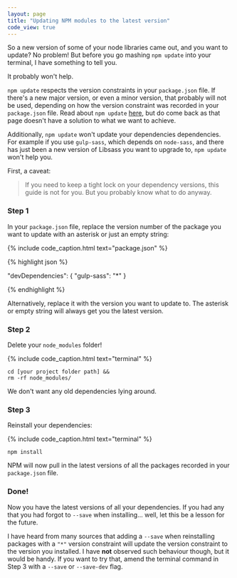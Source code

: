 ```yaml
---
layout: page
title: "Updating NPM modules to the latest version"
code_view: true
---
```


So a new version of some of your node libraries came out, and you want to update? No problem! But before you go mashing `npm update` into your terminal, I have something to tell you.

It probably won't help.

`npm update` respects the version constraints in your `package.json` file. If there's a new major version, or even a minor version, that probably will not be used, depending on how the version constraint was recorded in your `package.json` file. Read about `npm update` [here](https://docs.npmjs.com/cli/update), but do come back as that page doesn't have a solution to what we want to achieve.

Additionally, `npm update` won't update your dependencies dependencies. For example if you use `gulp-sass`, which depends on `node-sass`, and there has just been a new version of Libsass you want to upgrade to, `npm update` won't help you.

First, a caveat:

> If you need to keep a tight lock on your dependency versions, this guide is not for you. But you probably know what to do anyway.

### Step 1

In your `package.json` file, replace the version number of the package you want to update with an asterisk or just an empty string:

{% include code_caption.html text="package.json" %}

{% highlight json %}

"devDependencies": {
  "gulp-sass": "*"
}

{% endhighlight %}

Alternatively, replace it with the version you want to update to. The asterisk or empty string will always get you the latest version.

### Step 2

Delete your `node_modules` folder!

{% include code_caption.html text="terminal" %}

```
cd [your project folder path] &&
rm -rf node_modules/
```

We don't want any old dependencies lying around.

### Step 3

Reinstall your dependencies:

{% include code_caption.html text="terminal" %}

```
npm install
```

NPM will now pull in the latest versions of all the packages recorded in your `package.json` file.

### Done!

Now you have the latest versions of all your dependencies. If you had any that you had forgot to `--save` when installing... well, let this be a lesson for the future.

I have heard from many sources that adding a `--save` when reinstalling packages with a `"*"` version constraint will update the version constraint to the version you installed. I have **not** observed such behaviour though, but it would be handy. If you want to try that, amend the terminal command in Step 3 with a `--save` or `--save-dev` flag.